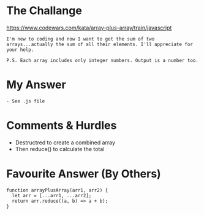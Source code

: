 # The Challange

https://www.codewars.com/kata/array-plus-array/train/javascript

```
I'm new to coding and now I want to get the sum of two arrays...actually the sum of all their elements. I'll appreciate for your help.

P.S. Each array includes only integer numbers. Output is a number too.
```

# My Answer

```
- See .js file
```

# Comments & Hurdles

- Destructred to create a combined array
- Then reduce() to calculate the total

# Favourite Answer (By Others)

```
function arrayPlusArray(arr1, arr2) {
  let arr = [...arr1, ...arr2];
  return arr.reduce((a, b) => a + b);
}
```
